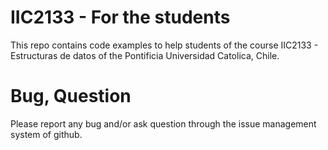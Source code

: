 # IIC2133 - For the students

This repo contains code examples to help students of the course IIC2133 - Estructuras de datos of the Pontificia Universidad Catolica, Chile.

# Bug, Question

Please report any bug and/or ask question through the issue management system of github.

